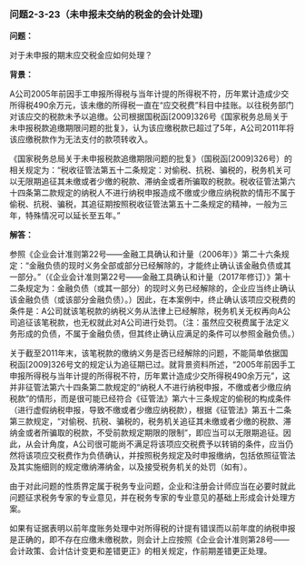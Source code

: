 ### 问题2-3-23（未申报未交纳的税金的会计处理)

**问题：**

对于未申报的期末应交税金应如何处理？

**背景：**

A公司2005年前因手工申报所得税与当年计提的所得税不符，历年累计造成少交所得税490余万元，该未缴的所得税一直在“应交税费”科目中挂账。以往税务部门对该应交的税款未予以追缴。公司根据国税函[2009]326号《国家税务总局关于未申报税款追缴期限问题的批复》，认为该应缴税款已超过了5年，A公司2011年将该应缴税款作为无法支付的款项转收入。

《国家税务总局关于未申报税款追缴期限问题的批复》（国税函[2009]326号）的相关规定为：“税收征管法第五十二条规定：对偷税、抗税、骗税的，税务机关可以无限期追征其未缴或者少缴的税款、滞纳金或者所骗取的税款。税收征管法第六十四条第二款规定的纳税人不进行纳税申报造成不缴或少缴应纳税款的情形不属于偷税、抗税、骗税，其追征期按照税收征管法第五十二条规定的精神，一般为三年，特殊情况可以延长至五年。”

**解答：**

参照《企业会计准则第22号——金融工具确认和计量（2006年）》第二十六条规定：“金融负债的现时义务全部或部分已经解除的，才能终止确认该金融负债或其一部分。”（《企业会计准则第22号——金融工具确认和计量（2017年修订）》第十二条规定为：金融负债（或其一部分）的现时义务已经解除的，企业应当终止确认该金融负债（或该部分金融负债）。）因此，在本案例中，终止确认该项应交税费的条件是：A公司就该笔税款的纳税义务从法律上已经解除，税务机关无权再向A公司追征该笔税款，也无权就此对A公司进行处罚。（注：虽然应交税费属于法定义务形成的负债，不属于金融负债，但其终止确认应满足的条件可以参照金融负债。）

关于截至2011年末，该笔税款的缴纳义务是否已经解除的问题，不能简单依据国税函[2009]326号文的规定认为追征期已过。就背景资料所述，“2005年前因手工申报所得税与当年计提的所得税不符，历年累计造成少交所得税490余万元”，这并非征管法第六十四条第二款规定的“纳税人不进行纳税申报，不缴或者少缴应纳税款”的情形，而是很可能已经符合《征管法》第六十三条规定的偷税的构成条件（进行虚假纳税申报，导致不缴或者少缴应纳税款），根据《征管法》第五十二条第三款规定，“对偷税、抗税、骗税的，税务机关追征其未缴或者少缴的税款、滞纳金或者所骗取的税款，不受前款规定期限的限制”，即应当可以无限期追征。因此，从会计角度，A公司很可能尚不满足将该项应交税费予以转销的条件，应当仍然将该项应交税费作为负债确认，并按照税务规定及时申报缴纳，包括依照征管法及其实施细则的规定缴纳滞纳金，以及接受税务机关的处罚（如有）。

由于对此问题的性质界定属于税务专业问题，企业和注册会计师应当在必要时就此问题征求税务专家的专业意见，并在税务专家的专业意见的基础上形成会计处理方案。

如果有证据表明以前年度账务处理中对所得税的计提有错误而以前年度的纳税申报是正确的，即不存在应缴未缴税款，则会计上应按照《企业会计准则第28号——会计政策、会计估计变更和差错更正》的相关规定，作前期差错更正处理。